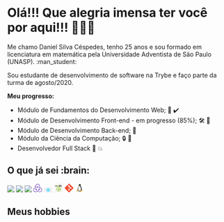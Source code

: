 # Olá!!! Que alegria imensa ter você por aqui!!! :star_struck::star_struck::star_struck:

<p> Me chamo Daniel Silva Céspedes, tenho 25 anos e sou formado em licenciatura em matemática pela Universidade Adventista de São Paulo (UNASP). :man_student: <p/>
<p> Sou estudante de desenvolvimento de software na Trybe e faço parte da turma de agosto/2020. </p>
<b>Meu progresso: </b>

* Módulo de Fundamentos do Desenvolvimento Web; :1st_place_medal: :heavy_check_mark:
* Módulo de Desenvolvimento Front-end - em progresso (85%); 	:hammer_and_wrench: :construction:
* Módulo de Desenvolvimento Back-end; :closed_lock_with_key: 
* Módulo da Ciência da Computação; :lock: :key:
* Desenvolvedor Full Stack :checkered_flag: :boom:

<h2>O que já sei :brain:</h2>

<img src="https://upload.wikimedia.org/wikipedia/commons/thumb/6/61/HTML5_logo_and_wordmark.svg/1200px-HTML5_logo_and_wordmark.svg.png" width='20px'/> <img src="https://upload.wikimedia.org/wikipedia/commons/thumb/d/d5/CSS3_logo_and_wordmark.svg/1200px-CSS3_logo_and_wordmark.svg.png" width='20px'/> <img src="https://img2.gratispng.com/20180810/fvl/kisspng-javascript-comment-html-logo-international-confere-amp-quot-need-page-amp-quot-5b6d61dfbbdf29.2420070415338951357695.jpg" width='20px'/>
<img src="https://raw.githubusercontent.com/PHTF92/PHTF92/master/images/redux.png" width='20px'/>
<img src="https://raw.githubusercontent.com/PHTF92/PHTF92/master/images/react.png" width='20px'/>
<img src="https://raw.githubusercontent.com/PHTF92/PHTF92/master/images/node.jpeg" width='20px'/>
<img src="https://raw.githubusercontent.com/PHTF92/PHTF92/master/images/git.png" width='20px'/>
<img src="https://raw.githubusercontent.com/PHTF92/PHTF92/master/images/linux.png" width='20px'/>

<h2>Meus hobbies </h2>

